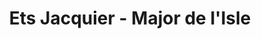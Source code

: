 ---
title: "Ets Jacquier - Major de l'Isle"
url: /quintigny/ets-jacquier-major-de-lisle/
shop: alcool
---